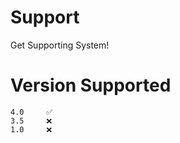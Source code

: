 # Support

Get Supporting System!


# Version  Supported
         
    4.0     ✅
    3.5     ❌
    1.0     ❌
    